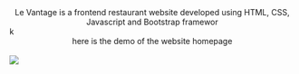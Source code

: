 <center>Le Vantage is a frontend restaurant website developed using HTML, CSS, Javascript and Bootstrap framewor</center>k<br>
<center>here is the demo of the website homepage</center><br><img src="res15.png">
